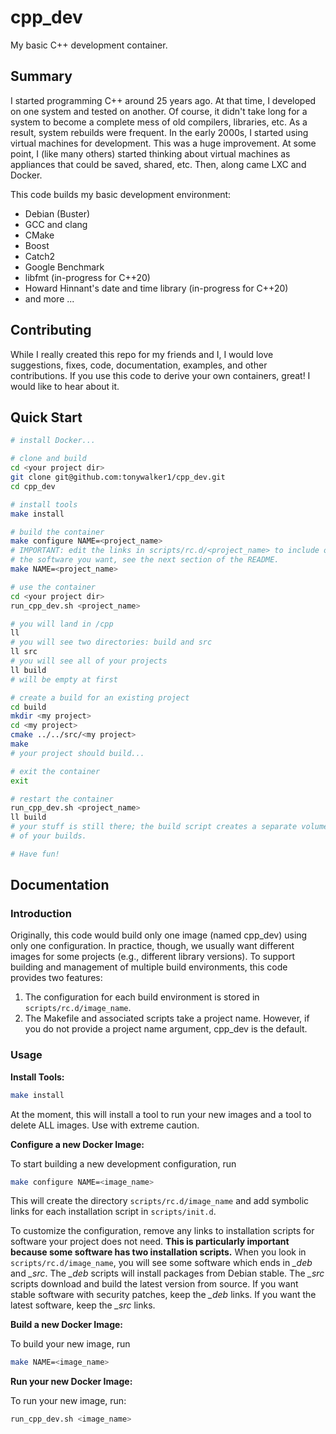 # cpp_dev
My basic C++ development container.

## Summary
I started programming C++ around 25 years ago. At that time, I developed
on one system and tested on another. Of course, it didn't take long for a system
to become a complete mess of old compilers, libraries, etc. As a result,
system rebuilds were frequent. In the early 2000s, I started using virtual
machines for development. This was a huge improvement. At some point, I (like
many others) started thinking about virtual machines as appliances that could
be saved, shared, etc. Then, along came LXC and Docker.

This code builds my basic development environment:
* Debian (Buster)
* GCC and clang
* CMake
* Boost
* Catch2
* Google Benchmark
* libfmt (in-progress for C++20)
* Howard Hinnant's date and time library (in-progress for C++20)
* and more ...

## Contributing
While I really created this repo for my friends and I, I would love suggestions,
fixes, code, documentation, examples, and other contributions.
If you use this code to derive your own containers, great! I would like to
hear about it.

## Quick Start

```bash
# install Docker...

# clone and build
cd <your project dir>
git clone git@github.com:tonywalker1/cpp_dev.git
cd cpp_dev

# install tools
make install

# build the container
make configure NAME=<project_name>
# IMPORTANT: edit the links in scripts/rc.d/<project_name> to include only
# the software you want, see the next section of the README.
make NAME=<project_name>

# use the container
cd <your project dir>
run_cpp_dev.sh <project_name>

# you will land in /cpp
ll
# you will see two directories: build and src
ll src
# you will see all of your projects
ll build
# will be empty at first

# create a build for an existing project
cd build
mkdir <my project>
cd <my project>
cmake ../../src/<my project>
make
# your project should build...

# exit the container
exit

# restart the container
run_cpp_dev.sh <project_name>
ll build
# your stuff is still there; the build script creates a separate volume for all
# of your builds.

# Have fun!
```

## Documentation

### Introduction

Originally, this code would build only one image (named cpp_dev) using only one
configuration. In practice, though, we usually want different images for some
projects (e.g., different library versions). To support building and management
of multiple build environments, this code provides two features:

1. The configuration for each build environment is stored in `scripts/rc.d/image_name`.
2. The Makefile and associated scripts take a project name. However, if you
do not provide a project name argument, cpp_dev is the default.

### Usage

**Install Tools:**
```bash
make install
```
At the moment, this will install a tool to run your new images and a tool to
delete ALL images. Use with extreme caution.

**Configure a new Docker Image:**

To start building a new development configuration, run
```bash
make configure NAME=<image_name>
```
This will create the directory `scripts/rc.d/image_name` and add symbolic links
for each installation script in `scripts/init.d`.

To customize the configuration, remove any links to installation scripts for
software your project does not need. **This is particularly important because
some software has two installation scripts.** When you look in `scripts/rc.d/image_name`, you will see some software which ends in *_deb* and *_src*. The
*_deb* scripts will install packages from Debian stable. The *_src* scripts
download and build the latest version from source. If you want stable software
with security patches, keep the *_deb* links. If you want the latest software,
keep the *_src* links.

**Build a new Docker Image:**

To build your new image, run
```bash
make NAME=<image_name>
```

**Run your new Docker Image:**

To run your new image, run:
```bash
run_cpp_dev.sh <image_name>
```
